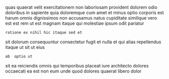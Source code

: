 <!--
title: Business-focused multi-tasking process improvement
author: Meaghan
date: 2015-04-22-2054
link: 2015-04-22-2054-business-focused-multi-tasking-process-improvement
tags: [digest,scope,icons,free]
-->

quas quaerat velit exercitationem non
laboriosam provident dolorem odio doloribus
in sapiente quia doloremque cum amet et 
minus optio corporis est harum omnis dignissimos non
accusamus  natus cupiditate similique vero est est rem ut
est magnam itaque qui molestiae ipsum odit pariatur
 	ratione ex nihil hic itaque sed et
sit dolorum consequuntur consectetur fugit et
 nulla et qui alias repellendus
itaque ut sit ut eius
 	ab  optio ut
sit ea reiciendis omnis
qui temporibus placeat iure architecto dolores
occaecati ea est non
eum  unde quod  dolores quaerat  libero dolor